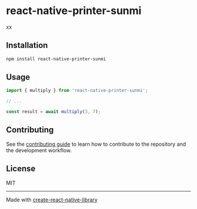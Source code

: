 # react-native-printer-sunmi

xx

## Installation

```sh
npm install react-native-printer-sunmi
```

## Usage

```js
import { multiply } from 'react-native-printer-sunmi';

// ...

const result = await multiply(3, 7);
```

## Contributing

See the [contributing guide](CONTRIBUTING.md) to learn how to contribute to the repository and the development workflow.

## License

MIT

---

Made with [create-react-native-library](https://github.com/callstack/react-native-builder-bob)
